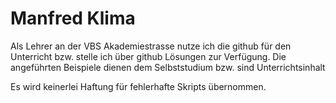 # Manfred Klima
Als Lehrer an der VBS Akademiestrasse nutze ich die github für den Unterricht bzw. stelle ich über github Lösungen zur Verfügung.
Die angeführten Beispiele dienen dem Selbststudium bzw. sind Unterrichtsinhalt

Es wird keinerlei Haftung für fehlerhafte Skripts übernommen.
